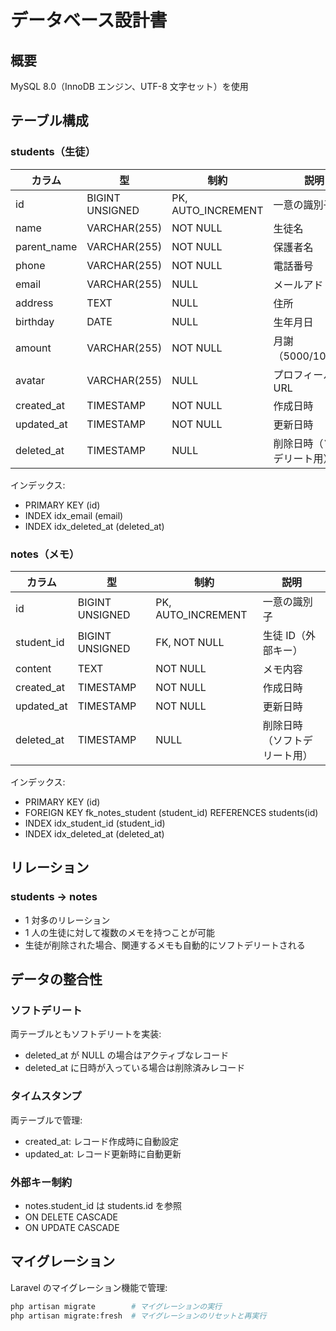 # データベース設計書

## 概要

MySQL 8.0（InnoDB エンジン、UTF-8 文字セット）を使用

## テーブル構成

### students（生徒）

| カラム      | 型              | 制約               | 説明                         |
| ----------- | --------------- | ------------------ | ---------------------------- |
| id          | BIGINT UNSIGNED | PK, AUTO_INCREMENT | 一意の識別子                 |
| name        | VARCHAR(255)    | NOT NULL           | 生徒名                       |
| parent_name | VARCHAR(255)    | NOT NULL           | 保護者名                     |
| phone       | VARCHAR(255)    | NOT NULL           | 電話番号                     |
| email       | VARCHAR(255)    | NULL               | メールアドレス               |
| address     | TEXT            | NULL               | 住所                         |
| birthday    | DATE            | NULL               | 生年月日                     |
| amount      | VARCHAR(255)    | NOT NULL           | 月謝（5000/10000）           |
| avatar      | VARCHAR(255)    | NULL               | プロフィール画像 URL         |
| created_at  | TIMESTAMP       | NOT NULL           | 作成日時                     |
| updated_at  | TIMESTAMP       | NOT NULL           | 更新日時                     |
| deleted_at  | TIMESTAMP       | NULL               | 削除日時（ソフトデリート用） |

インデックス:

- PRIMARY KEY (id)
- INDEX idx_email (email)
- INDEX idx_deleted_at (deleted_at)

### notes（メモ）

| カラム     | 型              | 制約               | 説明                         |
| ---------- | --------------- | ------------------ | ---------------------------- |
| id         | BIGINT UNSIGNED | PK, AUTO_INCREMENT | 一意の識別子                 |
| student_id | BIGINT UNSIGNED | FK, NOT NULL       | 生徒 ID（外部キー）          |
| content    | TEXT            | NOT NULL           | メモ内容                     |
| created_at | TIMESTAMP       | NOT NULL           | 作成日時                     |
| updated_at | TIMESTAMP       | NOT NULL           | 更新日時                     |
| deleted_at | TIMESTAMP       | NULL               | 削除日時（ソフトデリート用） |

インデックス:

- PRIMARY KEY (id)
- FOREIGN KEY fk_notes_student (student_id) REFERENCES students(id)
- INDEX idx_student_id (student_id)
- INDEX idx_deleted_at (deleted_at)

## リレーション

### students -> notes

- 1 対多のリレーション
- 1 人の生徒に対して複数のメモを持つことが可能
- 生徒が削除された場合、関連するメモも自動的にソフトデリートされる

## データの整合性

### ソフトデリート

両テーブルともソフトデリートを実装:

- deleted_at が NULL の場合はアクティブなレコード
- deleted_at に日時が入っている場合は削除済みレコード

### タイムスタンプ

両テーブルで管理:

- created_at: レコード作成時に自動設定
- updated_at: レコード更新時に自動更新

### 外部キー制約

- notes.student_id は students.id を参照
- ON DELETE CASCADE
- ON UPDATE CASCADE

## マイグレーション

Laravel のマイグレーション機能で管理:

```bash
php artisan migrate        # マイグレーションの実行
php artisan migrate:fresh  # マイグレーションのリセットと再実行
```
